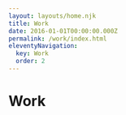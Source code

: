 ```yaml
---
layout: layouts/home.njk
title: Work
date: 2016-01-01T00:00:00.000Z
permalink: /work/index.html
eleventyNavigation:
  key: Work
  order: 2
---
```


<h1 class="layout-space-large">Work</h1>
